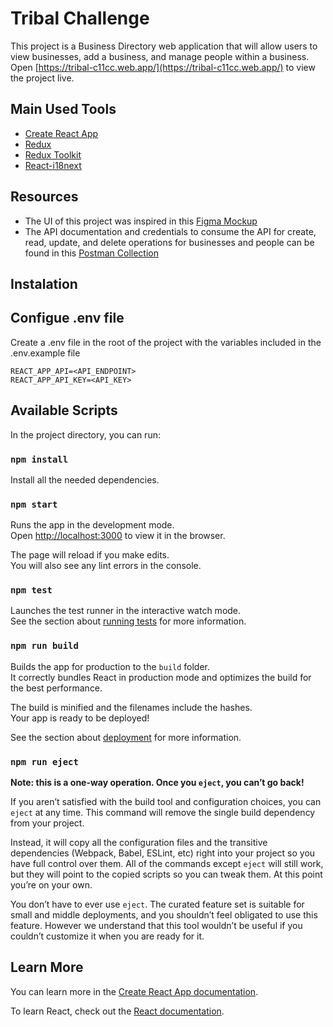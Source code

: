 # Tribal Challenge

This project is a Business Directory web application that will allow users to view businesses, add a business, and manage people within a business.<br />
Open [https://tribal-c11cc.web.app/](https://tribal-c11cc.web.app/) to view the project live.

## Main Used Tools

- [Create React App](https://github.com/facebook/create-react-app)
- [Redux](https://redux.js.org/)
- [Redux Toolkit](https://redux-toolkit.js.org/)
- [React-i18next](https://react.i18next.com/)

## Resources

- The UI of this project was inspired in this [Figma Mockup](https://www.figma.com/file/uA4Pz1isksRTe6ZtumrMH6/Developer-Tests?node-id=0%3A1)
- The API documentation and credentials to consume the API for create, read, update, and
  delete operations for businesses and people can be found in this [Postman Collection](https://www.postman.com/winter-meteor-761596/workspace/tribal/collection/16249709-a26df7e0-2eb7-4b44-b05e-f3b86da81098)

## Instalation

## Configue .env file

Create a .env file in the root of the project with the variables included in the .env.example file

```
REACT_APP_API=<API_ENDPOINT>
REACT_APP_API_KEY=<API_KEY>
```

## Available Scripts

In the project directory, you can run:

### `npm install`

Install all the needed dependencies.

### `npm start`

Runs the app in the development mode.<br />
Open [http://localhost:3000](http://localhost:3000) to view it in the browser.

The page will reload if you make edits.<br />
You will also see any lint errors in the console.

### `npm test`

Launches the test runner in the interactive watch mode.<br />
See the section about [running tests](https://facebook.github.io/create-react-app/docs/running-tests) for more information.

### `npm run build`

Builds the app for production to the `build` folder.<br />
It correctly bundles React in production mode and optimizes the build for the best performance.

The build is minified and the filenames include the hashes.<br />
Your app is ready to be deployed!

See the section about [deployment](https://facebook.github.io/create-react-app/docs/deployment) for more information.

### `npm run eject`

**Note: this is a one-way operation. Once you `eject`, you can’t go back!**

If you aren’t satisfied with the build tool and configuration choices, you can `eject` at any time. This command will remove the single build dependency from your project.

Instead, it will copy all the configuration files and the transitive dependencies (Webpack, Babel, ESLint, etc) right into your project so you have full control over them. All of the commands except `eject` will still work, but they will point to the copied scripts so you can tweak them. At this point you’re on your own.

You don’t have to ever use `eject`. The curated feature set is suitable for small and middle deployments, and you shouldn’t feel obligated to use this feature. However we understand that this tool wouldn’t be useful if you couldn’t customize it when you are ready for it.

## Learn More

You can learn more in the [Create React App documentation](https://facebook.github.io/create-react-app/docs/getting-started).

To learn React, check out the [React documentation](https://reactjs.org/).
